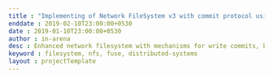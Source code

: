 ```yaml
---
title : "Implementing of Network FileSystem v3 with commit protocol using libFUSE"
enddate : 2019-02-10T23:00:00+0530
date : 2019-01-10T23:00:00+0530
author : in-arena
desc : Enhanced network filesystem with mechanisms for write commits, batch writing, preserving data consistenct and crash recovery.
keyword : filesystem, nfs, fuse, distributed-systems 
layout : projectTemplate
---
```


